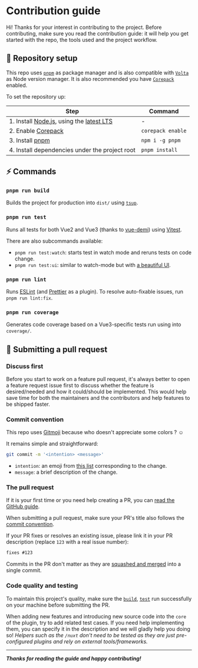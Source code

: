 # Contribution guide

Hi! Thanks for your interest in contributing to the project. Before contributing, make sure you read the contribution guide: it will help you get started with the repo, the tools used and the project workflow.

## 🔨 Repository setup

This repo uses [`pnpm`](https://pnpm.io) as package manager and is also compatible with [`Volta`](https://volta.sh/) as Node version manager.
It is also recommended you have [`Corepack`](https://nodejs.org/api/corepack.html) enabled.

To set the repository up:

| Step | Command |
|-------|--------|
| 1. Install [Node.js](https://nodejs.org/), using the [latest LTS](https://nodejs.org/en/about/releases/) | - |
| 2. Enable [Corepack](https://nodejs.org/api/corepack.html) | `corepack enable` |
| 3. Install [pnpm](https://pnpm.io) | `npm i -g pnpm` |
| 4. Install dependencies under the project root | `pnpm install` |

## ⚡️ Commands

### `pnpm run build`

Builds the project for production into `dist/` using [`tsup`](https://tsup.egoist.sh/).

### `pnpm run test`

Runs all tests for both Vue2 and Vue3 (thanks to [vue-demi](https://github.com/vueuse/vue-demi)) using [Vitest](https://vitest.dev/).

There are also subcommands available:

- `pnpm run test:watch`: starts test in watch mode and reruns tests on code change.
- `pnpm run test:ui`: similar to watch-mode but with [a beautiful UI](https://vitest.dev/guide/ui.html).

### `pnpm run lint`

Runs [ESLint](https://eslint.org/) (and [Prettier](https:/prettier.io) as a plugin).
To resolve auto-fixable issues, run `pnpm run lint:fix`.

### `pnpm run coverage`

Generates code coverage based on a Vue3-specific tests run using into `coverage/`.

## 🙌 Submitting a pull request

### Discuss first

Before you start to work on a feature pull request, it's always better to open a feature request issue first to discuss whether the feature is desired/needed and how it could/should be implemented. This would help save time for both the maintainers and the contributors and help features to be shipped faster.

### Commit convention

This repo uses [Gitmoji](https://github.com/carloscuesta/gitmoji) because who doesn't appreciate some colors ? ☺️

It remains simple and straightforward:
```sh
git commit -m '<intention> <message>'
```
- `intention`: an emoji from [this list](https://gitmoji.dev/) corresponding to the change.
- `message`: a brief description of the change.

### The pull request

If it is your first time or you need help creating a PR, you can [read the GitHub guide](https://docs.github.com/en/pull-requests/collaborating-with-pull-requests/proposing-changes-to-your-work-with-pull-requests/creating-a-pull-request).

When submitting a pull request, make sure your PR's title also follows the [commit convention](#commit-convention).


If your PR fixes or resolves an existing issue, please link it in your PR description (replace `123` with a real issue number):

```md
fixes #123
```

Commits in the PR don't matter as they are [squashed and merged](https://docs.github.com/en/pull-requests/collaborating-with-pull-requests/incorporating-changes-from-a-pull-request/about-pull-request-merges#squash-and-merge-your-pull-request-commits) into a single commit.

### Code quality and testing

To maintain this project's quality, make sure the [`build`](#pnpm-run-build), [`test`](#pnpm-run-test) run successfully on your machine before submitting the PR.

When adding new features and introducing new source code into the `core` of the plugin, try to add related test cases. 
If you need help implementing them, you can specify it in the description and we will gladly help you doing so!
_Helpers such as the `/nuxt` don't need to be tested as they are just pre-configured plugins and rely on external tools/frameworks._

***

_**Thanks for reading the guide and happy contributing!**_
